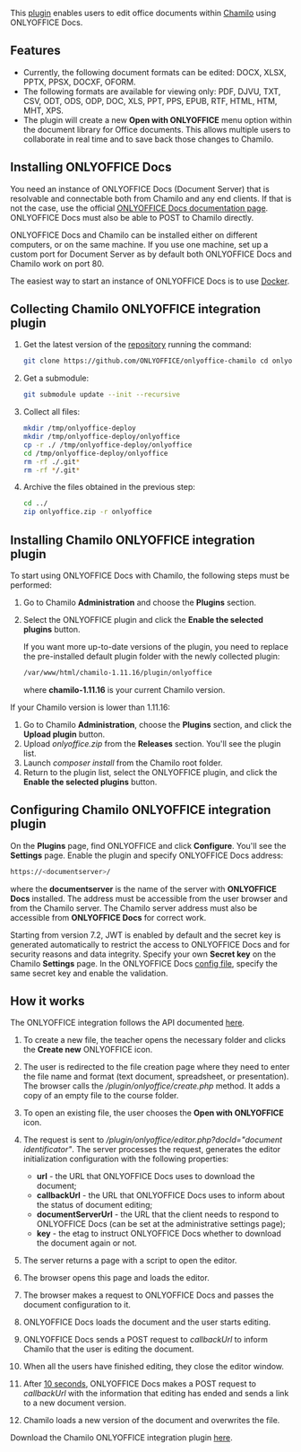This [plugin](https://github.com/ONLYOFFICE/onlyoffice-chamilo) enables users to edit office documents within [Chamilo](https://chamilo.org/en/) using ONLYOFFICE Docs.

## Features

- Currently, the following document formats can be edited: DOCX, XLSX, PPTX, PPSX, DOCXF, OFORM.
- The following formats are available for viewing only: PDF, DJVU, TXT, CSV, ODT, ODS, ODP, DOC, XLS, PPT, PPS, EPUB, RTF, HTML, HTM, MHT, XPS.
- The plugin will create a new **Open with ONLYOFFICE** menu option within the document library for Office documents. This allows multiple users to collaborate in real time and to save back those changes to Chamilo.

## Installing ONLYOFFICE Docs

You need an instance of ONLYOFFICE Docs (Document Server) that is resolvable and connectable both from Chamilo and any end clients. If that is not the case, use the official [ONLYOFFICE Docs documentation page](https://helpcenter.onlyoffice.com/server/linux/document/linux-installation.aspx). ONLYOFFICE Docs must also be able to POST to Chamilo directly.

ONLYOFFICE Docs and Chamilo can be installed either on different computers, or on the same machine. If you use one machine, set up a custom port for Document Server as by default both ONLYOFFICE Docs and Chamilo work on port 80.

The easiest way to start an instance of ONLYOFFICE Docs is to use [Docker](https://github.com/onlyoffice/Docker-DocumentServer).

## Collecting Chamilo ONLYOFFICE integration plugin

1. Get the latest version of the [repository](https://github.com/ONLYOFFICE/onlyoffice-chamilo) running the command:

   ``` sh
   git clone https://github.com/ONLYOFFICE/onlyoffice-chamilo cd onlyoffice-chamilo
   ```

2. Get a submodule:

   ``` sh
   git submodule update --init --recursive
   ```

3. Collect all files:

   ``` sh
   mkdir /tmp/onlyoffice-deploy
   mkdir /tmp/onlyoffice-deploy/onlyoffice
   cp -r ./ /tmp/onlyoffice-deploy/onlyoffice
   cd /tmp/onlyoffice-deploy/onlyoffice
   rm -rf ./.git*
   rm -rf */.git*
   ```

4. Archive the files obtained in the previous step:

   ``` sh
   cd ../
   zip onlyoffice.zip -r onlyoffice
   ```

## Installing Chamilo ONLYOFFICE integration plugin

To start using ONLYOFFICE Docs with Chamilo, the following steps must be performed:

1. Go to Chamilo **Administration** and choose the **Plugins** section.

2. Select the ONLYOFFICE plugin and click the **Enable the selected plugins** button.

   If you want more up-to-date versions of the plugin, you need to replace the pre-installed default plugin folder with the newly collected plugin:

   ``` sh
   /var/www/html/chamilo-1.11.16/plugin/onlyoffice
   ```

   where **chamilo-1.11.16** is your current Chamilo version.

If your Chamilo version is lower than 1.11.16:

1. Go to Chamilo **Administration**, choose the **Plugins** section, and click the **Upload plugin** button.
2. Upload *onlyoffice.zip* from the **Releases** section. You'll see the plugin list.
3. Launch *composer install* from the Chamilo root folder.
4. Return to the plugin list, select the ONLYOFFICE plugin, and click the **Enable the selected plugins** button.

## Configuring Chamilo ONLYOFFICE integration plugin

On the **Plugins** page, find ONLYOFFICE and click **Configure**. You'll see the **Settings** page. Enable the plugin and specify ONLYOFFICE Docs address:

``` sh
https://<documentserver>/
```

where the **documentserver** is the name of the server with **ONLYOFFICE Docs** installed. The address must be accessible from the user browser and from the Chamilo server. The Chamilo server address must also be accessible from **ONLYOFFICE Docs** for correct work.

Starting from version 7.2, JWT is enabled by default and the secret key is generated automatically to restrict the access to ONLYOFFICE Docs and for security reasons and data integrity. Specify your own **Secret key** on the Chamilo **Settings** page. In the ONLYOFFICE Docs [config file](../../Additional%20API/signature/signature.md), specify the same secret key and enable the validation.

## How it works

The ONLYOFFICE integration follows the API documented [here](../basic-concepts.md).

1. To create a new file, the teacher opens the necessary folder and clicks the **Create new** ONLYOFFICE icon.

2. The user is redirected to the file creation page where they need to enter the file name and format (text document, spreadsheet, or presentation). The browser calls the */plugin/onlyoffice/create.php* method. It adds a copy of an empty file to the course folder.

3. To open an existing file, the user chooses the **Open with ONLYOFFICE** icon.

4. The request is sent to */plugin/onlyoffice/editor.php?docId="document identificator"*. The server processes the request, generates the editor initialization configuration with the following properties:

   - **url** - the URL that ONLYOFFICE Docs uses to download the document;
   - **callbackUrl** - the URL that ONLYOFFICE Docs uses to inform about the status of document editing;
   - **documentServerUrl** - the URL that the client needs to respond to ONLYOFFICE Docs (can be set at the administrative settings page);
   - **key** - the etag to instruct ONLYOFFICE Docs whether to download the document again or not.

5. The server returns a page with a script to open the editor.

6. The browser opens this page and loads the editor.

7. The browser makes a request to ONLYOFFICE Docs and passes the document configuration to it.

8. ONLYOFFICE Docs loads the document and the user starts editing.

9. ONLYOFFICE Docs sends a POST request to *callbackUrl* to inform Chamilo that the user is editing the document.

10. When all the users have finished editing, they close the editor window.

11. After [10 seconds](../how-it-works/Saving%20file.md#save-delay), ONLYOFFICE Docs makes a POST request to *callbackUrl* with the information that editing has ended and sends a link to a new document version.

12. Chamilo loads a new version of the document and overwrites the file.

Download the Chamilo ONLYOFFICE integration plugin [here](https://github.com/ONLYOFFICE/onlyoffice-chamilo/tree/master).
